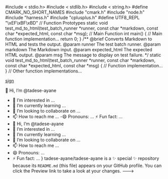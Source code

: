 <?xml version="1.0" encoding="UTF-8"?>
<!DOCTYPE document SYSTEM "CommonMark.dtd">

<document xmlns="http://commonmark.org/xml/1.0">
  <paragraph>
    <text>#include </text>
    <text>&lt;</text>
    <text>stdio.h&gt;</text>
    <softbreak />
    <text>#include </text>
    <text>&lt;</text>
    <text>stdlib.h&gt;</text>
    <softbreak />
    <text>#include </text>
    <text>&lt;</text>
    <text>string.h&gt;</text>
  </paragraph>
  <paragraph>
    <text>#define CMARK_NO_SHORT_NAMES</text>
    <softbreak />
    <text>#include "cmark.h"</text>
    <softbreak />
    <text>#include "node.h"</text>
    <softbreak />
    <text>#include "harness.h"</text>
    <softbreak />
    <text>#include "cplusplus.h"</text>
  </paragraph>
  <paragraph>
    <text>#define UTF8_REPL "\xEF\xBF\xBD"</text>
  </paragraph>
  <paragraph>
    <text>// Function Prototypes</text>
    <softbreak />
    <text>static void test_md_to_html(test_batch_runner *runner, const char *markdown, const char *expected_html, const char *msg);</text>
  </paragraph>
  <paragraph>
    <text>// Main Function</text>
    <softbreak />
    <text>int main() {</text>
    <softbreak />
    <text>// Main function implementation...</text>
    <softbreak />
    <text>return 0;</text>
    <softbreak />
    <text>}</text>
  </paragraph>
  <paragraph>
    <text>/**</text>
  </paragraph>
  <list type="bullet" tight="true">
    <item>
      <paragraph>
        <text>@brief Converts Markdown to HTML and tests the output.</text>
      </paragraph>
    </item>
    <item>
      <paragraph>
        <text>@param runner          The test batch runner.</text>
      </paragraph>
    </item>
    <item>
      <paragraph>
        <text>@param markdown        The Markdown input.</text>
      </paragraph>
    </item>
    <item>
      <paragraph>
        <text>@param expected_html   The expected HTML output.</text>
      </paragraph>
    </item>
    <item>
      <paragraph>
        <text>@param msg             The message to display on test failure.</text>
        <softbreak />
        <text>*/</text>
        <softbreak />
        <text>static void test_md_to_html(test_batch_runner *runner, const char *markdown, const char *expected_html, const char *msg) {</text>
        <softbreak />
        <text>// Function implementation...</text>
        <softbreak />
        <text>}</text>
      </paragraph>
    </item>
  </list>
  <paragraph>
    <text>// Other function implementations...</text>
  </paragraph>
</document>

[sign](https://www.w3schools.com/howto/tryit.asp?filename=tryhow_css_register_form)

👋 Hi, I’m @tadese-ayane
- 👀 I’m interested in ...
- 🌱 I’m currently learning ...
- 💞️ I’m looking to collaborate on ...
- 📫 How to reach me ...
-😄 Pronouns: ...
⚡ Fun fact: ...
- 👋 Hi, I’m @tadese-ayane
- 👀 I’m interested in ...
- 🌱 I’m currently learning ...
- 💞️ I’m looking to collaborate on ...
- 📫 How to reach me ...
- 😄 Pronouns: ...
- ⚡ Fun fact: ...
}
tadese-ayane/tadese-ayane is a ✨ special ✨ repository because its `README.md` (this file) appears on your GitHub profile.
You can click the Preview link to take a look at your changes.
--->
